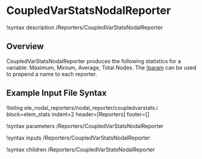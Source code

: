 # CoupledVarStatsNodalReporter

!syntax description /Reporters/CoupledVarStatsNodalReporter

## Overview

CoupledVarStatsNodalReporter produces the following statistics for a
variable: Maximum, Minium, Average, Total Nodes. The
[!param](/Reporters/CoupledVarStatsNodalReporter/base_name) can be used to prepend a
name to each reporter.



## Example Input File Syntax

!listing ele_nodal_reporters/nodal_reporter/coupledvarstats.i block=elem_stats
  indent=2 header=[Reporters] footer=[]

!syntax parameters /Reporters/CoupledVarStatsNodalReporter

!syntax inputs /Reporters/CoupledVarStatsNodalReporter

!syntax children /Reporters/CoupledVarStatsNodalReporter
